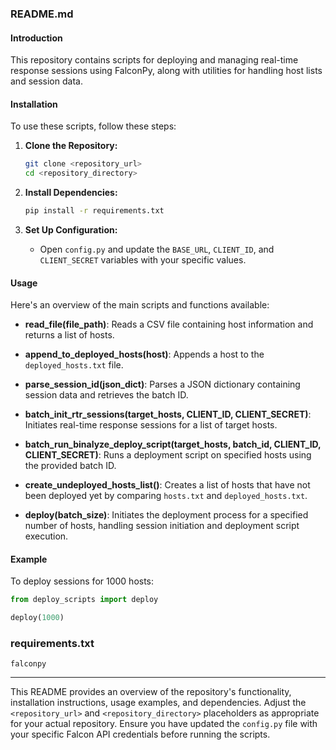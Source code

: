 ### README.md

#### Introduction

This repository contains scripts for deploying and managing real-time response sessions using FalconPy, along with utilities for handling host lists and session data.

#### Installation

To use these scripts, follow these steps:

1. **Clone the Repository:**
   ```bash
   git clone <repository_url>
   cd <repository_directory>
   ```

2. **Install Dependencies:**
   ```bash
   pip install -r requirements.txt
   ```

3. **Set Up Configuration:**
   - Open `config.py` and update the `BASE_URL`, `CLIENT_ID`, and `CLIENT_SECRET` variables with your specific values.

#### Usage

Here's an overview of the main scripts and functions available:

- **read_file(file_path)**: Reads a CSV file containing host information and returns a list of hosts.

- **append_to_deployed_hosts(host)**: Appends a host to the `deployed_hosts.txt` file.

- **parse_session_id(json_dict)**: Parses a JSON dictionary containing session data and retrieves the batch ID.

- **batch_init_rtr_sessions(target_hosts, CLIENT_ID, CLIENT_SECRET)**: Initiates real-time response sessions for a list of target hosts.

- **batch_run_binalyze_deploy_script(target_hosts, batch_id, CLIENT_ID, CLIENT_SECRET)**: Runs a deployment script on specified hosts using the provided batch ID.

- **create_undeployed_hosts_list()**: Creates a list of hosts that have not been deployed yet by comparing `hosts.txt` and `deployed_hosts.txt`.

- **deploy(batch_size)**: Initiates the deployment process for a specified number of hosts, handling session initiation and deployment script execution.

#### Example

To deploy sessions for 1000 hosts:

```python
from deploy_scripts import deploy

deploy(1000)
```

### requirements.txt

```
falconpy
```

---

This README provides an overview of the repository's functionality, installation instructions, usage examples, and dependencies. Adjust the `<repository_url>` and `<repository_directory>` placeholders as appropriate for your actual repository. Ensure you have updated the `config.py` file with your specific Falcon API credentials before running the scripts.